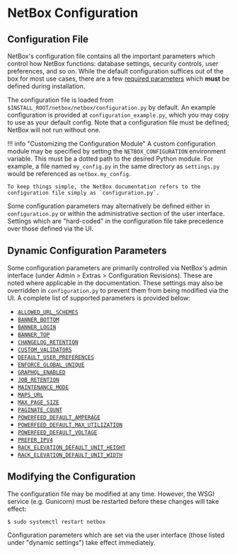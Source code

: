 # NetBox Configuration

## Configuration File

NetBox's configuration file contains all the important parameters which control how NetBox functions: database settings, security controls, user preferences, and so on. While the default configuration suffices out of the box for most use cases, there are a few [required parameters](./required-parameters.md) which **must** be defined during installation. 

The configuration file is loaded from `$INSTALL_ROOT/netbox/netbox/configuration.py` by default. An example configuration is provided at `configuration_example.py`, which you may copy to use as your default config. Note that a configuration file must be defined; NetBox will not run without one.

!!! info "Customizing the Configuration Module"
    A custom configuration module may be specified by setting the `NETBOX_CONFIGURATION` environment variable. This must be a dotted path to the desired Python module. For example, a file named `my_config.py` in the same directory as `settings.py` would be referenced as `netbox.my_config`.

    To keep things simple, the NetBox documentation refers to the configuration file simply as `configuration.py`.

Some configuration parameters may alternatively be defined either in `configuration.py` or within the administrative section of the user interface. Settings which are "hard-coded" in the configuration file take precedence over those defined via the UI.

## Dynamic Configuration Parameters

Some configuration parameters are primarily controlled via NetBox's admin interface (under Admin > Extras > Configuration Revisions). These are noted where applicable in the documentation. These settings may also be overridden in `configuration.py` to prevent them from being modified via the UI. A complete list of supported parameters is provided below:

* [`ALLOWED_URL_SCHEMES`](./security.md#allowed_url_schemes)
* [`BANNER_BOTTOM`](./miscellaneous.md#banner_bottom)
* [`BANNER_LOGIN`](./miscellaneous.md#banner_login)
* [`BANNER_TOP`](./miscellaneous.md#banner_top)
* [`CHANGELOG_RETENTION`](./miscellaneous.md#changelog_retention)
* [`CUSTOM_VALIDATORS`](./data-validation.md#custom_validators)
* [`DEFAULT_USER_PREFERENCES`](./default-values.md#default_user_preferences)
* [`ENFORCE_GLOBAL_UNIQUE`](./miscellaneous.md#enforce_global_unique)
* [`GRAPHQL_ENABLED`](./miscellaneous.md#graphql_enabled)
* [`JOB_RETENTION`](./miscellaneous.md#job_retention)
* [`MAINTENANCE_MODE`](./miscellaneous.md#maintenance_mode)
* [`MAPS_URL`](./miscellaneous.md#maps_url)
* [`MAX_PAGE_SIZE`](./miscellaneous.md#max_page_size)
* [`PAGINATE_COUNT`](./default-values.md#paginate_count)
* [`POWERFEED_DEFAULT_AMPERAGE`](./default-values.md#powerfeed_default_amperage)
* [`POWERFEED_DEFAULT_MAX_UTILIZATION`](./default-values.md#powerfeed_default_max_utilization)
* [`POWERFEED_DEFAULT_VOLTAGE`](./default-values.md#powerfeed_default_voltage)
* [`PREFER_IPV4`](./miscellaneous.md#prefer_ipv4)
* [`RACK_ELEVATION_DEFAULT_UNIT_HEIGHT`](./default-values.md#rack_elevation_default_unit_height)
* [`RACK_ELEVATION_DEFAULT_UNIT_WIDTH`](./default-values.md#rack_elevation_default_unit_width)

## Modifying the Configuration

The configuration file may be modified at any time. However, the WSGI service (e.g. Gunicorn) must be restarted before these changes will take effect:

```no-highlight
$ sudo systemctl restart netbox
```

Configuration parameters which are set via the user interface (those listed under "dynamic settings") take effect immediately.
